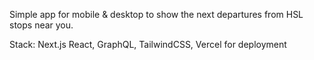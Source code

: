 
Simple app for mobile & desktop to show the next departures from HSL stops near you.

Stack: Next.js React, GraphQL, TailwindCSS, Vercel for deployment




